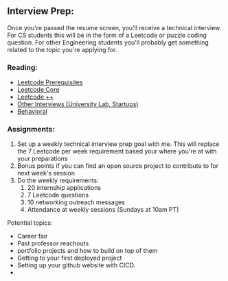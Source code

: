 ## Interview Prep:

Once you're passed the resume screen, you'll receive a technical interview. For CS students this will be in the form of a Leetcode or puzzle coding question. For other Engineering students you'll probably get something related to the topic you're applying for. 

### Reading:
- [Leetcode Prerequisites](./content/Week_2/strategy.md)
- [Leetcode Core](./content/Week_2/cultural_alignment.md)
- [Leetcode ++](./content/Week_2/resume.md)
- [Other Interviews (University Lab, Startups)](./content/Week_2/linkedin.md)
- [Behavioral](./content/Week_2/linkedin.md)

### Assignments:
1. Set up a weekly technical interview prep goal with me. This will replace the 7 Leetcode per week requirement based your where you're at with your preparations
2. Bonus points if you can find an open source project to contribute to for next week's session
3. Do the weekly requirements:
   1. 20 internship applications
   2. 7 Leetcode questions
   3. 10 networking outreach messages
   4. Attendance at weekly sessions (Sundays at 10am PT)






Potential topics:



- Career fair
- Past professor reachouts
- portfolio projects and how to build on top of them
- Getting to your first deployed project
- Setting up your github website with CICD. 
- 